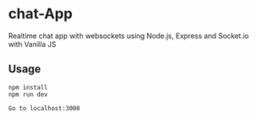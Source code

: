 # chat-App
Realtime chat app with websockets using Node.js, Express and Socket.io with Vanilla JS
## Usage
```
npm install
npm run dev

Go to localhost:3000
```
